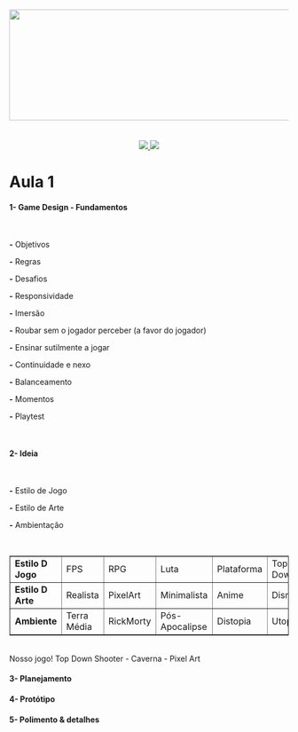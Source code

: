 <h3 align="center">
    <img height="200px" width="1000px" src="https://i.imgur.com/Hjv9nzC.png">
    <br><br>
</h3>
<p align="center">
  <a href="http://triboindie.com.br/">
    <img src="https://img.shields.io/badge/Made--by-TriboIndie-red">
  </a>
  <a>
  <img src="https://img.shields.io/github/license/WillianSz/TriboIndie-GameDev">
</p>
  
# Aula 1
<h4> 1<b>-</b> Game Design - Fundamentos </h4>
<br>
<p>  <b>-</b> Objetivos </p>
<p>  <b>-</b> Regras </p>
<p>  <b>-</b> Desafios </p>
<p>  <b>-</b> Responsividade </p>
<p>  <b>-</b> Imersão </p>
<p>  <b>-</b> Roubar sem o jogador perceber (a favor do jogador) </p>
<p>  <b>-</b> Ensinar sutilmente a jogar </p>
<p>  <b>-</b> Continuidade e nexo </p>
<p>  <b>-</b> Balanceamento </p>
<p>  <b>-</b> Momentos </p>
<p>  <b>-</b> Playtest </p>
<br>

<h4> 2<b>-</b> Ideia </h4>
<br>
<p>  <b>-</b> Estilo de Jogo </p>
<p>  <b>-</b> Estilo de Arte </p>
<p>  <b>-</b> Ambientação </p>
<br>
<table border="1">
<tr>
    <td><b>Estilo D Jogo</b></td>
<td>FPS</td>
<td>RPG</td>
<td>Luta</td>
<td>Plataforma</td>
<td>Top Down</td>
</tr>
<tr>
    <td><b>Estilo D Arte</b></td>
<td>Realista</td>
<td>PixelArt</td>
<td>Minimalista</td>
<td>Anime</td>
<td>Disney</td>
<td>Pizza</td>
<td>Computadores</td>
</tr>
</tr>
<tr>
    <td><b>Ambiente</b></td>
<td>Terra Média</td>
<td>RickMorty</td>
<td>Pós-Apocalipse</td>
<td>Distopia</td>
<td>Utopia</td>
<td>Mitologia Grega</td>
<td>Mitologia Nórdica</td>
</tr>
</table>
<br>
 Nosso jogo!
Top Down  Shooter
- Caverna
- Pixel Art
<br>
<h4> 3<b>-</b> Planejamento </h4>

<h4> 4<b>-</b> Protótipo </h4>

<h4> 5<b>-</b> Polimento & detalhes </h4>
<br>
